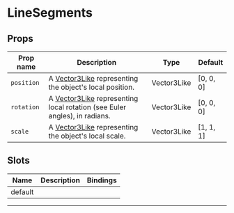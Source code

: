 # LineSegments

## Props

| Prop name | Description                                                                                     | Type        | Default            |
| --------- | ----------------------------------------------------------------------------------------------- | ----------- | ------------------ |
|` position  `| A [Vector3Like](/types#vector3like) representing the object's local position.                   | Vector3Like | [0, 0, 0] |
|` rotation  `| A [Vector3Like](/types#vector3like) representing local rotation (see Euler angles), in radians. | Vector3Like | [0, 0, 0] |
|` scale     `| A [Vector3Like](/types#vector3like) representing the object's local scale.                      | Vector3Like | [1, 1, 1] |

## Slots

| Name    | Description | Bindings |
| ------- | ----------- | -------- |
| default |             |          |

---

